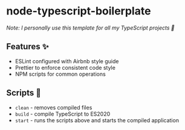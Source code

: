 # node-typescript-boilerplate
*Note: I personally use this template for all my TypeScript projects 💞*

## Features ✨
- ESLint configured with Airbnb style guide
- Prettier to enforce consistent code style
- NPM scripts for common operations

## Scripts 📝
- `clean` - removes compiled files
- `build` - compile TypeScript to ES2020
- `start` - runs the scripts above and starts the compiled application

